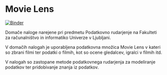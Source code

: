 # Movie Lens

[![Binder](https://mybinder.org/badge_logo.svg)](https://mybinder.org/v2/gh/mh-developer/Movie-Lens/HEAD)

Domače naloge narejene pri predmetu Podatkovno rudarjenje na Fakulteti za računalništvo in informatiko Univerze v Ljubljani.

V domačih nalogah je uporabljena podatkovna množica Movie Lens v kateri so zbrani filmi ter podatki o filmih, kot so ocene gledalcev, igralci v filmih itd.

V nalogah so zastopane metode podatkovnega rudarjenja za modeliranje podatkov ter pridobivanje znanja iz podatkov.
